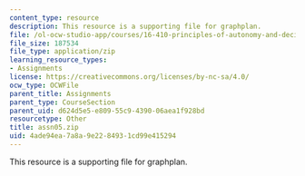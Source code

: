 ```yaml
---
content_type: resource
description: This resource is a supporting file for graphplan.
file: /ol-ocw-studio-app/courses/16-410-principles-of-autonomy-and-decision-making-fall-2010/4ade94ea7a8a9e2284931cd99e415294_assn05.zip
file_size: 187534
file_type: application/zip
learning_resource_types:
- Assignments
license: https://creativecommons.org/licenses/by-nc-sa/4.0/
ocw_type: OCWFile
parent_title: Assignments
parent_type: CourseSection
parent_uid: d624d5e5-e809-55c9-4390-06aea1f928bd
resourcetype: Other
title: assn05.zip
uid: 4ade94ea-7a8a-9e22-8493-1cd99e415294
---
```

This resource is a supporting file for graphplan.
